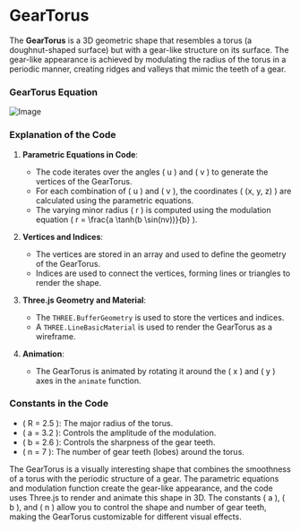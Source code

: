 # GearTorus

The **GearTorus** is a 3D geometric shape that resembles a torus (a doughnut-shaped surface) but with a gear-like structure on its surface. The gear-like appearance is achieved by modulating the radius of the torus in a periodic manner, creating ridges and valleys that mimic the teeth of a gear.

### GearTorus Equation

![Image](https://github.com/user-attachments/assets/ad2e1918-6470-4296-91a4-a3843a347645)

### Explanation of the Code

1. **Parametric Equations in Code**:
   - The code iterates over the angles \( u \) and \( v \) to generate the vertices of the GearTorus.
   - For each combination of \( u \) and \( v \), the coordinates \( (x, y, z) \) are calculated using the parametric equations.
   - The varying minor radius \( r \) is computed using the modulation equation \( r = \frac{a \tanh(b \sin(nv))}{b} \).

2. **Vertices and Indices**:
   - The vertices are stored in an array and used to define the geometry of the GearTorus.
   - Indices are used to connect the vertices, forming lines or triangles to render the shape.

3. **Three.js Geometry and Material**:
   - The `THREE.BufferGeometry` is used to store the vertices and indices.
   - A `THREE.LineBasicMaterial` is used to render the GearTorus as a wireframe.

4. **Animation**:
   - The GearTorus is animated by rotating it around the \( x \) and \( y \) axes in the `animate` function.

### Constants in the Code

- \( R = 2.5 \): The major radius of the torus.
- \( a = 3.2 \): Controls the amplitude of the modulation.
- \( b = 2.6 \): Controls the sharpness of the gear teeth.
- \( n = 7 \): The number of gear teeth (lobes) around the torus.

The GearTorus is a visually interesting shape that combines the smoothness of a torus with the periodic structure of a gear. The parametric equations and modulation function create the gear-like appearance, and the code uses Three.js to render and animate this shape in 3D. The constants \( a \), \( b \), and \( n \) allow you to control the shape and number of gear teeth, making the GearTorus customizable for different visual effects.
